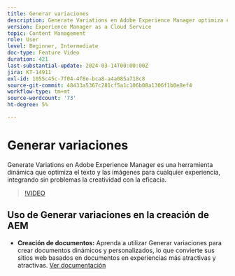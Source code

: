 ```yaml
---
title: Generar variaciones
description: Generate Variations en Adobe Experience Manager optimiza el texto y las imágenes de cualquier experiencia.
version: Experience Manager as a Cloud Service
topic: Content Management
role: User
level: Beginner, Intermediate
doc-type: Feature Video
duration: 421
last-substantial-update: 2024-03-14T00:00:00Z
jira: KT-14911
exl-id: 1055c45c-7f04-4f8e-bca8-a4a085a718c8
source-git-commit: 48433a5367c281cf5a1c106b08a1306f1b0e8ef4
workflow-type: tm+mt
source-wordcount: '73'
ht-degree: 5%

---
```


# Generar variaciones

Generate Variations en Adobe Experience Manager es una herramienta dinámica que optimiza el texto y las imágenes para cualquier experiencia, integrando sin problemas la creatividad con la eficacia.

>[!VIDEO](https://video.tv.adobe.com/v/3427946/?learn=on)

## Uso de Generar variaciones en la creación de AEM

+ __Creación de documentos:__ Aprenda a utilizar Generar variaciones para crear documentos dinámicos y personalizados, lo que convierte sus sitios web basados en documentos en experiencias más atractivas y atractivas. [Ver documentación](https://www.aem.live/docs/sidekick-generate-variations)

